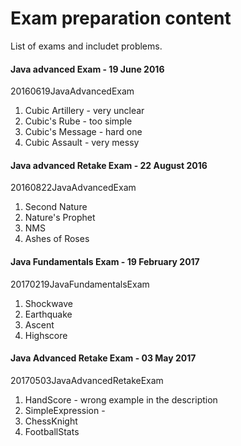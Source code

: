 # Exam preparation content

List of exams and includet problems.
#### Java advanced Exam - 19 June 2016
20160619JavaAdvancedExam
01. Cubic Artillery - very unclear
02. Cubic's Rube - too simple
03. Cubic's Message - hard one
04. Cubic Assault - very messy
#### Java advanced Retake Exam - 22 August 2016
20160822JavaAdvancedExam
01. Second Nature
02. Nature's Prophet
03. NMS
04. Ashes of Roses
#### Java Fundamentals Exam - 19 February 2017
20170219JavaFundamentalsExam
01. Shockwave
02. Earthquake
03. Ascent
04. Highscore
#### Java Advanced Retake Exam - 03 May 2017
20170503JavaAdvancedRetakeExam
01. HandScore - wrong example in the description
02. SimpleExpression - 
03. ChessKnight
04. FootballStats

